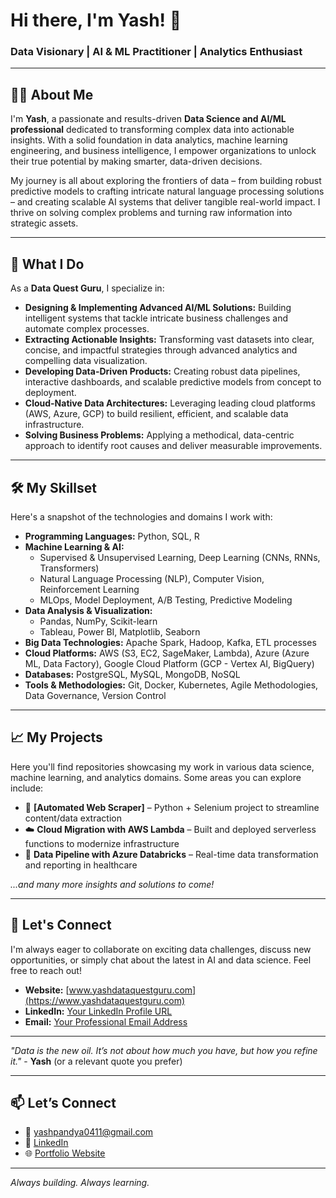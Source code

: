 
# Hi there, I'm Yash! 👋

### Data Visionary | AI & ML Practitioner | Analytics Enthusiast

---

## 👨‍💻 About Me

I'm **Yash**, a passionate and results-driven **Data Science and AI/ML professional** dedicated to transforming complex data into actionable insights. With a solid foundation in data analytics, machine learning engineering, and business intelligence, I empower organizations to unlock their true potential by making smarter, data-driven decisions.

My journey is all about exploring the frontiers of data – from building robust predictive models to crafting intricate natural language processing solutions – and creating scalable AI systems that deliver tangible real-world impact. I thrive on solving complex problems and turning raw information into strategic assets.

---

## 🚀 What I Do

As a **Data Quest Guru**, I specialize in:

* **Designing & Implementing Advanced AI/ML Solutions:** Building intelligent systems that tackle intricate business challenges and automate complex processes.
* **Extracting Actionable Insights:** Transforming vast datasets into clear, concise, and impactful strategies through advanced analytics and compelling data visualization.
* **Developing Data-Driven Products:** Creating robust data pipelines, interactive dashboards, and scalable predictive models from concept to deployment.
* **Cloud-Native Data Architectures:** Leveraging leading cloud platforms (AWS, Azure, GCP) to build resilient, efficient, and scalable data infrastructure.
* **Solving Business Problems:** Applying a methodical, data-centric approach to identify root causes and deliver measurable improvements.

---

## 🛠️ My Skillset

Here's a snapshot of the technologies and domains I work with:

* **Programming Languages:** Python, SQL, R
* **Machine Learning & AI:**
    * Supervised & Unsupervised Learning, Deep Learning (CNNs, RNNs, Transformers)
    * Natural Language Processing (NLP), Computer Vision, Reinforcement Learning
    * MLOps, Model Deployment, A/B Testing, Predictive Modeling
* **Data Analysis & Visualization:**
    * Pandas, NumPy, Scikit-learn
    * Tableau, Power BI, Matplotlib, Seaborn
* **Big Data Technologies:** Apache Spark, Hadoop, Kafka, ETL processes
* **Cloud Platforms:** AWS (S3, EC2, SageMaker, Lambda), Azure (Azure ML, Data Factory), Google Cloud Platform (GCP - Vertex AI, BigQuery)
* **Databases:** PostgreSQL, MySQL, MongoDB, NoSQL
* **Tools & Methodologies:** Git, Docker, Kubernetes, Agile Methodologies, Data Governance, Version Control

---

## 📈 My Projects

Here you'll find repositories showcasing my work in various data science, machine learning, and analytics domains. Some areas you can explore include:

- 🔗 **[Automated Web Scraper]** – Python + Selenium project to streamline content/data extraction  
- ☁️ **Cloud Migration with AWS Lambda** – Built and deployed serverless functions to modernize infrastructure  
- 🧪 **Data Pipeline with Azure Databricks** – Real-time data transformation and reporting in healthcare

*...and many more insights and solutions to come!*

---

## 🤝 Let's Connect

I'm always eager to collaborate on exciting data challenges, discuss new opportunities, or simply chat about the latest in AI and data science. Feel free to reach out!

* **Website:** [www.yashdataquestguru.com](https://www.yashdataquestguru.com)
* **LinkedIn:** [Your LinkedIn Profile URL](https://www.linkedin.com/in/your-linkedin-profile)
* **Email:** [Your Professional Email Address](mailto:your.email@example.com)

---

_"Data is the new oil. It’s not about how much you have, but how you refine it."_ - **Yash** (or a relevant quote you prefer)

---
## 📫 Let’s Connect

- 📧 yashpandya0411@gmail.com  
- 🔗 [LinkedIn](https://linkedin.com/in/yash-pandya-data)  
- 🌐 [Portfolio Website](https://www.yashdataquestguru.com/) 

---

*Always building. Always learning.* 
